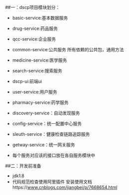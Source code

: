 ##一：dscp项目模块划分：

* basic-service:基本数据服务
* drug-service:药品服务
* qcc-service:企业服务
* common-service:公共服务 所有依赖的公共包，通用方法
* medicine-service:医学服务
* search-service:搜索服务
* dscp-ui:前端ui
* user-service:用户服务
* pharmacy-service:药学服务
* discovery-service：自动发现服务
* config-service：统一配置中心服务
* sleuth-service：健康检查链路追踪服务
* getway-service：统一网关服务

* 每个服务对应该的接口放在各自服务模块中

##二：开发前准备

* jdk1.8
* 代码规范检查使用阿里插件
   安装使用文档https://www.cnblogs.com/jiangbei/p/7668654.html





